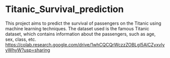 # Titanic_Survival_prediction
This project aims to predict the survival of passengers on the Titanic using machine learning techniques. The dataset used is the famous Titanic dataset, which contains information about the passengers, such as age, sex, class, etc. 
https://colab.research.google.com/drive/1whCQCQrWczzZOBLgI5AlCZyxvlyyWhyW?usp=sharing
